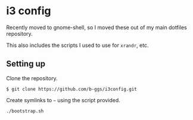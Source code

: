 # i3 config
Recently moved to gnome-shell, so I moved these out of my main dotfiles repository.

This also includes the scripts I used to use for `xrandr`, etc. 

## Setting up
Clone the repository.
```
$ git clone https://github.com/b-ggs/i3config.git
```

Create symlinks to `~` using the script provided.
```
./bootstrap.sh
```
